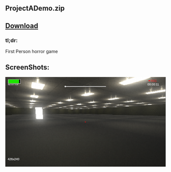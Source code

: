 ## ProjectADemo.zip

## <a href="https://github.com/MarcelvanDuijnDev/Unity_Builds/raw/main/ProjectA%20-%20FirstPersonHorror/Build%20ProjectA%20Demo.rar"> Download </a>

### tl;dr:
First Person horror game

## ScreenShots:
<img align="center" src="https://raw.githubusercontent.com/MarcelvanDuijnDev/Unity_Builds/main/OtherFiles/ScreenShot_ProjectA_1.png">
